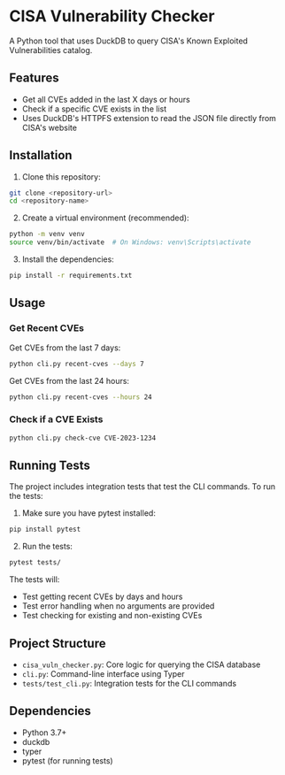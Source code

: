 # CISA Vulnerability Checker

A Python tool that uses DuckDB to query CISA's Known Exploited Vulnerabilities catalog.

## Features

- Get all CVEs added in the last X days or hours
- Check if a specific CVE exists in the list
- Uses DuckDB's HTTPFS extension to read the JSON file directly from CISA's website

## Installation

1. Clone this repository:
```bash
git clone <repository-url>
cd <repository-name>
```

2. Create a virtual environment (recommended):
```bash
python -m venv venv
source venv/bin/activate  # On Windows: venv\Scripts\activate
```

3. Install the dependencies:
```bash
pip install -r requirements.txt
```

## Usage

### Get Recent CVEs

Get CVEs from the last 7 days:
```bash
python cli.py recent-cves --days 7
```

Get CVEs from the last 24 hours:
```bash
python cli.py recent-cves --hours 24
```

### Check if a CVE Exists

```bash
python cli.py check-cve CVE-2023-1234
```

## Running Tests

The project includes integration tests that test the CLI commands. To run the tests:

1. Make sure you have pytest installed:
```bash
pip install pytest
```

2. Run the tests:
```bash
pytest tests/
```

The tests will:
- Test getting recent CVEs by days and hours
- Test error handling when no arguments are provided
- Test checking for existing and non-existing CVEs

## Project Structure

- `cisa_vuln_checker.py`: Core logic for querying the CISA database
- `cli.py`: Command-line interface using Typer
- `tests/test_cli.py`: Integration tests for the CLI commands

## Dependencies

- Python 3.7+
- duckdb
- typer
- pytest (for running tests) 